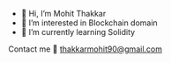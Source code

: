 - 👋 Hi, I’m Mohit Thakkar
- 👀 I’m interested in Blockchain domain
- 🌱 I’m currently learning Solidity

Contact me 📧 thakkarmohit90@gmail.com
      
<!---
mohitthakkar30/mohitthakkar30 is a ✨ special ✨ repository because its `README.md` (this file) appears on your GitHub profile.
You can click the Preview link to take a look at your changes.
--->
